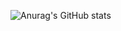 ![Anurag's GitHub stats](https://github-readme-stats.vercel.app/api?username=AbAhmadani&count_private=true)
